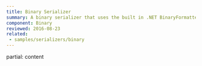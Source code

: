 ```yaml
---
title: Binary Serializer
summary: A binary serializer that uses the built in .NET BinaryFormatter
component: Binary
reviewed: 2016-08-23
related:
 - samples/serializers/binary
---
```


partial: content